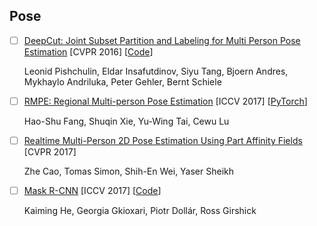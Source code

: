 ## Pose
- [ ] [DeepCut: Joint Subset Partition and Labeling for Multi Person Pose Estimation](https://www.cv-foundation.org/openaccess/content_cvpr_2016/papers/Pishchulin_DeepCut_Joint_Subset_CVPR_2016_paper.pdf) [CVPR 2016] [[Code](http://pose.mpi-inf.mpg.de/)]

    Leonid Pishchulin, Eldar Insafutdinov, Siyu Tang, Bjoern Andres, Mykhaylo Andriluka, Peter Gehler, Bernt Schiele

- [ ] [RMPE: Regional Multi-person Pose Estimation](http://openaccess.thecvf.com/content_ICCV_2017/papers/Fang_RMPE_Regional_Multi-Person_ICCV_2017_paper.pdf) [ICCV 2017] [[PyTorch](https://github.com/MVIG-SJTU/AlphaPose/tree/pytorch)]

    Hao-Shu Fang, Shuqin Xie, Yu-Wing Tai, Cewu Lu


- [ ] [Realtime Multi-Person 2D Pose Estimation Using Part Affinity Fields](http://openaccess.thecvf.com/content_cvpr_2017/papers/Cao_Realtime_Multi-Person_2D_CVPR_2017_paper.pdf) [CVPR 2017]

    Zhe Cao, Tomas Simon, Shih-En Wei, Yaser Sheikh

- [ ] [Mask R-CNN](https://arxiv.org/pdf/1703.06870.pdf) [ICCV 2017] [[Code](https://github.com/facebookresearch/Detectron)]

    Kaiming He, Georgia Gkioxari, Piotr Dollár, Ross Girshick